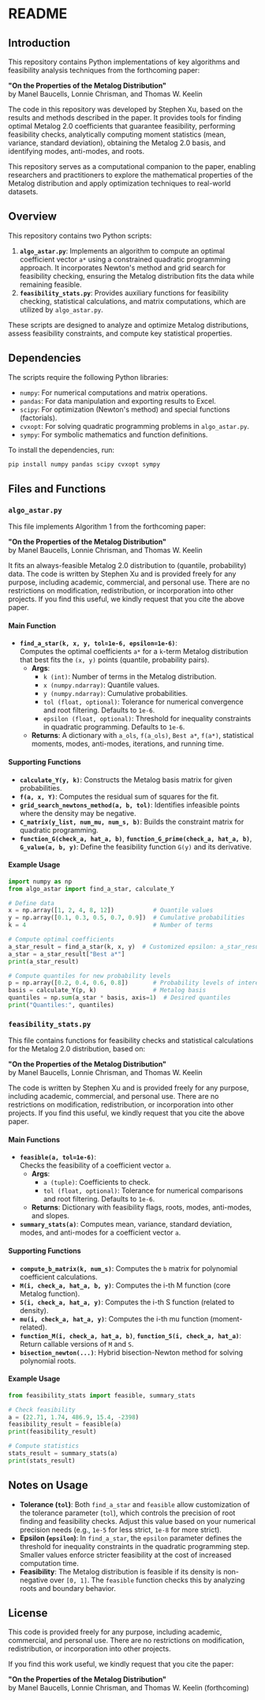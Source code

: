 # README

## Introduction
This repository contains Python implementations of key algorithms and feasibility analysis techniques from the forthcoming paper:

**"On the Properties of the Metalog Distribution"**  
by Manel Baucells, Lonnie Chrisman, and Thomas W. Keelin

The code in this repository was developed by Stephen Xu, based on the results and methods described in the paper. It provides tools for finding optimal Metalog 2.0 coefficients that guarantee feasibility, performing feasibility checks, analytically computing moment statistics (mean, variance, standard deviation), obtaining the Metalog 2.0 basis, and identifying modes, anti-modes, and roots.

This repository serves as a computational companion to the paper, enabling researchers and practitioners to explore the mathematical properties of the Metalog distribution and apply optimization techniques to real-world datasets.

## Overview
This repository contains two Python scripts:

1. **`algo_astar.py`**: Implements an algorithm to compute an optimal coefficient vector `a*` using a constrained quadratic programming approach. It incorporates Newton's method and grid search for feasibility checking, ensuring the Metalog distribution fits the data while remaining feasible.
2. **`feasibility_stats.py`**: Provides auxiliary functions for feasibility checking, statistical calculations, and matrix computations, which are utilized by `algo_astar.py`.

These scripts are designed to analyze and optimize Metalog distributions, assess feasibility constraints, and compute key statistical properties.

## Dependencies
The scripts require the following Python libraries:
- `numpy`: For numerical computations and matrix operations.
- `pandas`: For data manipulation and exporting results to Excel.
- `scipy`: For optimization (Newton's method) and special functions (factorials).
- `cvxopt`: For solving quadratic programming problems in `algo_astar.py`.
- `sympy`: For symbolic mathematics and function definitions.

To install the dependencies, run:
```sh
pip install numpy pandas scipy cvxopt sympy
```

## Files and Functions

### `algo_astar.py`
This file implements Algorithm 1 from the forthcoming paper:

**"On the Properties of the Metalog Distribution"**  
by Manel Baucells, Lonnie Chrisman, and Thomas W. Keelin

It fits an always-feasible Metalog 2.0 distribution to (quantile, probability) data. The code is written by Stephen Xu and is provided freely for any purpose, including academic, commercial, and personal use. There are no restrictions on modification, redistribution, or incorporation into other projects. If you find this useful, we kindly request that you cite the above paper.

#### Main Function
- **`find_a_star(k, x, y, tol=1e-6, epsilon=1e-6)`**:  
  Computes the optimal coefficients `a*` for a `k`-term Metalog distribution that best fits the `(x, y)` points (quantile, probability pairs).  
  - **Args**:
    - `k (int)`: Number of terms in the Metalog distribution.
    - `x (numpy.ndarray)`: Quantile values.
    - `y (numpy.ndarray)`: Cumulative probabilities.
    - `tol (float, optional)`: Tolerance for numerical convergence and root filtering. Defaults to `1e-6`.
    - `epsilon (float, optional)`: Threshold for inequality constraints in quadratic programming. Defaults to `1e-6`.
  - **Returns**: A dictionary with `a_ols`, `f(a_ols)`, `Best a*`, `f(a*)`, statistical moments, modes, anti-modes, iterations, and running time.

#### Supporting Functions
- **`calculate_Y(y, k)`**: Constructs the Metalog basis matrix for given probabilities.
- **`f(a, x, Y)`**: Computes the residual sum of squares for the fit.
- **`grid_search_newtons_method(a, b, tol)`**: Identifies infeasible points where the density may be negative.
- **`C_matrix(y_list, num_mu, num_s, b)`**: Builds the constraint matrix for quadratic programming.
- **`function_G(check_a, hat_a, b)`**, **`function_G_prime(check_a, hat_a, b)`**, **`G_value(a, b, y)`**: Define the feasibility function `G(y)` and its derivative.

#### Example Usage
```python
import numpy as np
from algo_astar import find_a_star, calculate_Y

# Define data
x = np.array([1, 2, 4, 8, 12])           # Quantile values
y = np.array([0.1, 0.3, 0.5, 0.7, 0.9])  # Cumulative probabilities
k = 4                                    # Number of terms

# Compute optimal coefficients
a_star_result = find_a_star(k, x, y)  # Customized epsilon: a_star_result = find_a_star(k, x, y, epsilon=10e-7)
a_star = a_star_result["Best a*"]
print(a_star_result)

# Compute quantiles for new probability levels
p = np.array([0.2, 0.4, 0.6, 0.8])       # Probability levels of interest
basis = calculate_Y(p, k)                # Metalog basis
quantiles = np.sum(a_star * basis, axis=1)  # Desired quantiles
print("Quantiles:", quantiles)
```

### `feasibility_stats.py`
This file contains functions for feasibility checks and statistical calculations for the Metalog 2.0 distribution, based on:

**"On the Properties of the Metalog Distribution"**  
by Manel Baucells, Lonnie Chrisman, and Thomas W. Keelin

The code is written by Stephen Xu and is provided freely for any purpose, including academic, commercial, and personal use. There are no restrictions on modification, redistribution, or incorporation into other projects. If you find this useful, we kindly request that you cite the above paper.

#### Main Functions
- **`feasible(a, tol=1e-6)`**:  
  Checks the feasibility of a coefficient vector `a`.  
  - **Args**:
    - `a (tuple)`: Coefficients to check.
    - `tol (float, optional)`: Tolerance for numerical comparisons and root filtering. Defaults to `1e-6`.
  - **Returns**: Dictionary with feasibility flags, roots, modes, anti-modes, and slopes.
- **`summary_stats(a)`**: Computes mean, variance, standard deviation, modes, and anti-modes for a coefficient vector `a`.

#### Supporting Functions
- **`compute_b_matrix(k, num_s)`**: Computes the `b` matrix for polynomial coefficient calculations.
- **`M(i, check_a, hat_a, b, y)`**: Computes the i-th M function (core Metalog function).
- **`S(i, check_a, hat_a, y)`**: Computes the i-th S function (related to density).
- **`mu(i, check_a, hat_a, y)`**: Computes the i-th mu function (moment-related).
- **`function_M(i, check_a, hat_a, b)`**, **`function_S(i, check_a, hat_a)`**: Return callable versions of `M` and `S`.
- **`bisection_newton(...)`**: Hybrid bisection-Newton method for solving polynomial roots.


#### Example Usage
```python
from feasibility_stats import feasible, summary_stats

# Check feasibility
a = (22.71, 1.74, 486.9, 15.4, -2398)
feasibility_result = feasible(a)
print(feasibility_result)

# Compute statistics
stats_result = summary_stats(a)
print(stats_result)
```

## Notes on Usage
- **Tolerance (`tol`)**: Both `find_a_star` and `feasible` allow customization of the tolerance parameter (`tol`), which controls the precision of root finding and feasibility checks. Adjust this value based on your numerical precision needs (e.g., `1e-5` for less strict, `1e-8` for more strict).
- **Epsilon (`epsilon`)**: In `find_a_star`, the `epsilon` parameter defines the threshold for inequality constraints in the quadratic programming step. Smaller values enforce stricter feasibility at the cost of increased computation time.
- **Feasibility**: The Metalog distribution is feasible if its density is non-negative over `[0, 1]`. The `feasible` function checks this by analyzing roots and boundary behavior.

## License
This code is provided freely for any purpose, including academic, commercial, and personal use. There are no restrictions on modification, redistribution, or incorporation into other projects.

If you find this work useful, we kindly request that you cite the paper:

**"On the Properties of the Metalog Distribution"**  
by Manel Baucells, Lonnie Chrisman, and Thomas W. Keelin (forthcoming)
